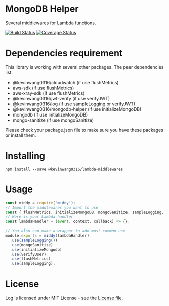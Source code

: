 # MongoDB Helper

Several middlewares for Lambda functions. 

[![Build Status](https://travis-ci.org/PengWang0316/LambdaMiddlewares.svg?branch=master)](https://travis-ci.org/PengWang0316/LambdaMiddlewares)
[![Coverage Status](https://coveralls.io/repos/github/PengWang0316/LambdaMiddlewares/badge.svg?branch=master)](https://coveralls.io/github/PengWang0316/LambdaMiddlewares?branch=master)

# Dependencies requirement

This library is working with several other packages.
The peer dependencies list:
- @kevinwang0316/cloudwatch (if use flushMetrics)
- aws-sdk (if use flushMetrics)
- aws-xray-sdk (if use flushMetrics)
- @kevinwang0316/jwt-verify (if use verifyJWT)
- @kevinwang0316/log (if use sampleLogging or verifyJWT)
- @kevinwang0316/mongodb-helper (if use initializeMongoDB)
- mongodb (if use initializeMongoDB)
- mongo-sanitize (if use mongoSanitize)

Please check your package.json file to make sure you have these packages or install them.

# Installing

```
npm install --save @kevinwang0316/lambda-middlewares
```

# Usage

```javascript
const middy = require('middy');
// Import the middlewares you want to use
const { flushMetrics, initializeMongoDB, mongoSanitize, sampleLogging, verifyJWT } = require('@kevinwang0316/lambda-middlewares');
// Here is your Lambda handler
const lambdaHandler = (event, context, callback) => {};

// You also can make a wrapper to add most common use
module.exports = middy(lambdaHandler)
  .use(sampleLogging())
  .use(mongoSanitize)
  .use(initializeMongodb)
  .use(verifyUser)
  .use(flushMetrics)
  .use(sampleLogging);
```

# License

Log is licensed under MIT License - see the [License file](https://github.com/PengWang0316/MongoDBHelper/blob/master/LambdaMiddlewares).
